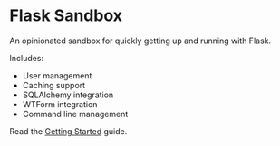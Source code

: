 # Flask Sandbox

An opinionated sandbox for quickly getting up and running with Flask.

Includes:
- User management
- Caching support
- SQLAlchemy integration
- WTForm integration
- Command line management

Read the [Getting Started](https://github.com/steven-mercatante/Flask-sandbox/blob/master/docs/getting-started.md) guide.
